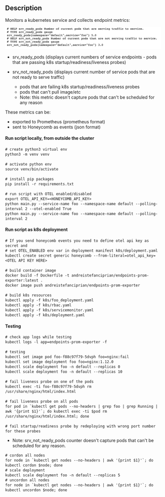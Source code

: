 ## Description

Monitors a kubernetes service and collects endpoint metrics:

![prometheus_metrics](prometheus_metrics_screenshot.png)

* srv_ready_pods (displays current numbers of service endpoints - pods that are passing k8s startup/readiness/liveness probes)

* srv_not_ready_pods (displays current number of service pods that are not ready to serve traffic)
    - pods that are failing k8s startup/readiness/liveness probes
    - pods that can't pull image/etc
    - Note: this metric doesn't capture pods that can't be scheduled for any reason


These metrics can be:
* exported to Prometheus (prometheus format)
* sent to Honeycomb as events (json format)  

#### Run script locally, from outside the cluster

```
# create python3 virtual env
python3 -m venv venv

# activate python env
source venv/bin/activate

# install pip packages
pip install -r requirements.txt

# run script with OTEL enabled/disabled
export OTEL_API_KEY=<HONEYCOMB_API_KEY>
python main.py --service-name foo --namespace-name default --polling-interval 2 --otel-enabled True
python main.py --service-name foo --namespace-name default --polling-interval 2
```

#### Run script as k8s deployment

```
# If you send honeycomb events you need to define otel api key as secret and
# set OTEL_ENABLED env var in deployment manifest k8s/deployment.yaml
kubectl create secret generic honeycomb --from-literal=otel_api_key=<OTEL API KEY HERE>

# build container image
docker build -f Dockerfile -t andreistefanciprian/endpoints-prom-exporter:latest .
docker image push andreistefanciprian/endpoints-prom-exporter

# build k8s resources
kubectl apply -f k8s/foo_deployment.yaml
kubectl apply -f k8s/rbac.yaml
kubectl apply -f k8s/servicemonitor.yaml
kubectl apply -f k8s/deployment.yaml
```

#### Testing

```
# check app logs while testing
kubectl logs -l app=endpoints-prom-exporter -f

# testing
kubectl set image pod foo-f88c97f79-5dvph foo=nginx:fail
kubectl set image deployment foo foo=nginx:1.12.0
kubectl scale deployment foo -n default --replicas 0
kubectl scale deployment foo -n default --replicas 10

# fail liveness probe on one of the pods
kubectl exec -ti foo-f88c97f79-5dvph rm /usr/share/nginx/html/index.html

# fail liveness probe on all pods
for pod in `kubectl get pods --no-headers | grep foo | grep Running | awk '{print $1}'`; do kubectl exec -ti $pod rm /usr/share/nginx/html/index.html; done

# fail startup/readiness probe by redeploying with wrong port number for these probes
```

* Note: srv_not_ready_pods counter doesn't capture pods that can't be scheduled for any reason.
```
# cordon all nodes
for node in `kubectl get nodes --no-headers | awk '{print $1}'`; do kubectl cordon $node; done
# scale deployment
kubectl scale deployment foo -n default --replicas 5
# uncordon all nodes
for node in `kubectl get nodes --no-headers | awk '{print $1}'`; do kubectl uncordon $node; done
```